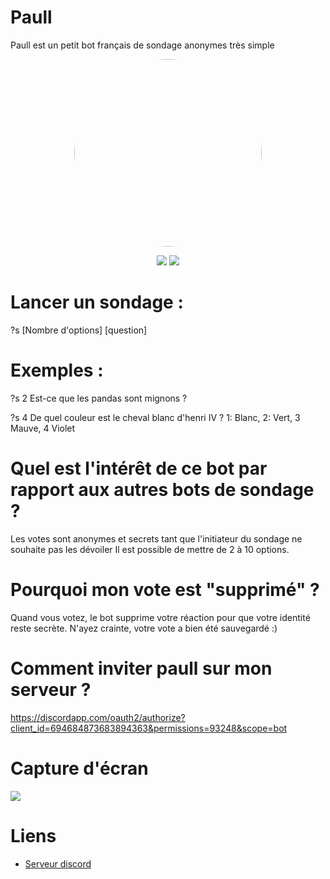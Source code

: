# Paull

Paull est un petit bot français de sondage anonymes très simple

<center>
<img src="https://media.discordapp.net/attachments/727811522306244610/727845776843210793/9642a0e0df555c17dee9250b2e2c26ce.png" style="border-radius: 50%; width: 300px">


[![](https://img.shields.io/discord/727811521819967510.svg)](https://discord.gg/J8aKYcs)
[![](https://img.shields.io/github/stars/BastLast/Paull.svg?label=Stars&style=social)](https://github.com/BastLast/Paull)

</center>

# Lancer un sondage :

?s [Nombre d'options] [question]

# Exemples :

?s 2 Est-ce que les pandas sont mignons ?

?s 4 De quel couleur est le cheval blanc d'henri IV ? 1: Blanc, 2: Vert, 3 Mauve, 4 Violet

# Quel est l'intérêt de ce bot par rapport aux autres bots de sondage ?

Les votes sont anonymes et secrets tant que l'initiateur du sondage ne souhaite pas les dévoiler
Il est possible de mettre de 2 à 10 options.

# Pourquoi mon vote est "supprimé" ?

Quand vous votez, le bot supprime votre réaction pour que votre identité reste secrète. N'ayez crainte, votre vote a bien été sauvegardé :)

# Comment inviter paull sur mon serveur ?

https://discordapp.com/oauth2/authorize?client_id=694684873683894363&permissions=93248&scope=bot

# Capture d'écran
![](https://cdn.discordapp.com/attachments/727811522306244610/728355178880958522/unknown.png)

# Liens
* [Serveur discord](https://discord.gg/J8aKYcs)



